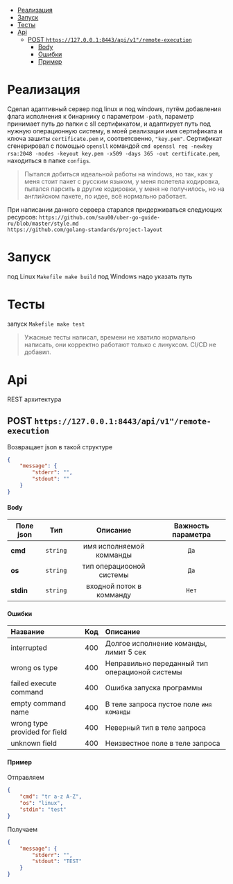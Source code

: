 
- [Реализация](#реализация)
- [Запуск](#запуск)
- [Тесты](#тесты)
- [Api](#api)
  - [POST `https://127.0.0.1:8443/api/v1"/remote-execution`](#post-https1270018443apiv1remote-execution)
      - [Body](#body)
      - [Ошибки](#ошибки)
      - [Пример](#пример)

# Реализация

Сделал адаптивный сервер под linux и под windows, путём добавления флага исполнения к бинарнику с параметром `-path`, параметр принимает путь до папки с sll сертификатом, и адаптирует путь под нужную операционную систему, в моей реализации имя сертификата и ключа зашиты `certificate.pem` и, соответсвенно, `"key.pem"`. Сертификат сгенерировал с помощью `opensll` командой ```cmd openssl req -newkey rsa:2048 -nodes -keyout key.pem -x509 -days 365 -out certificate.pem```, находиться в папке `configs`.

>Пытался добиться идеальной работы на windows, но так, как у меня стоит пакет с русским языком, у меня полетела кодировка, пытался парсить в другие кодировки, у меня не получилось, но на английском пакете, по идее, всё нормально работает.

При написании данного сервера старался  придерживаться следующих ресурсов:
```https://github.com/sau00/uber-go-guide-ru/blob/master/style.md```</br>
```https://github.com/golang-standards/project-layout```

# Запуск

под Linux ```Makefile make build```
под Windows надо указать путь

# Тесты

запуск ```Makefile make test```
>Ужасные тесты написал, времени не хватило нормально написать, они корректно работают только с линуксом. CI/CD не добавил.

# Api

REST архитектура

## POST `https://127.0.0.1:8443/api/v1"/remote-execution`

Возвращает json в такой структуре

```json
{
    "message": {
        "stderr": "",
        "stdout": ""
    }
}

```

#### Body

| Полe json |   Тип    |         Описание         | Важность параметра |
| --------- | :------: | :----------------------: | :----------------: |
| **cmd**   | `string` | имя исполняемой комманды |        `Да`        |
| **os**    | `string` | тип операциооной системы |        `Да`        |
| **stdin** | `string` | входной поток в комманду |       `Нет`        |

#### Ошибки

| Название                      |  Код  | Описание                                         |
| :---------------------------- | :---: | :----------------------------------------------- |
| interrupted                   |  400  | Долгое исполнение команды, лимит 5 сек           |
| wrong os type                 |  400  | Неправильно переданный тип операционой  системы |
| failed execute command        |  400  | Ошибка запуска программы                         |
| empty command name            |  400  | В теле запроса пустое поле `имя команды`           |
| wrong type provided for field |  400  | Неверный тип в теле запроса                      |
| unknown field                 |  400  | Неизвестное поле в теле запроса                  |

#### Пример

Отправляем

```json
{
    "cmd": "tr a-z A-Z", 
    "os": "linux",
    "stdin": "test"
}
```

Получаем

```json
{
    "message": {
        "stderr": "",
        "stdout": "TEST"
    }
}
```
